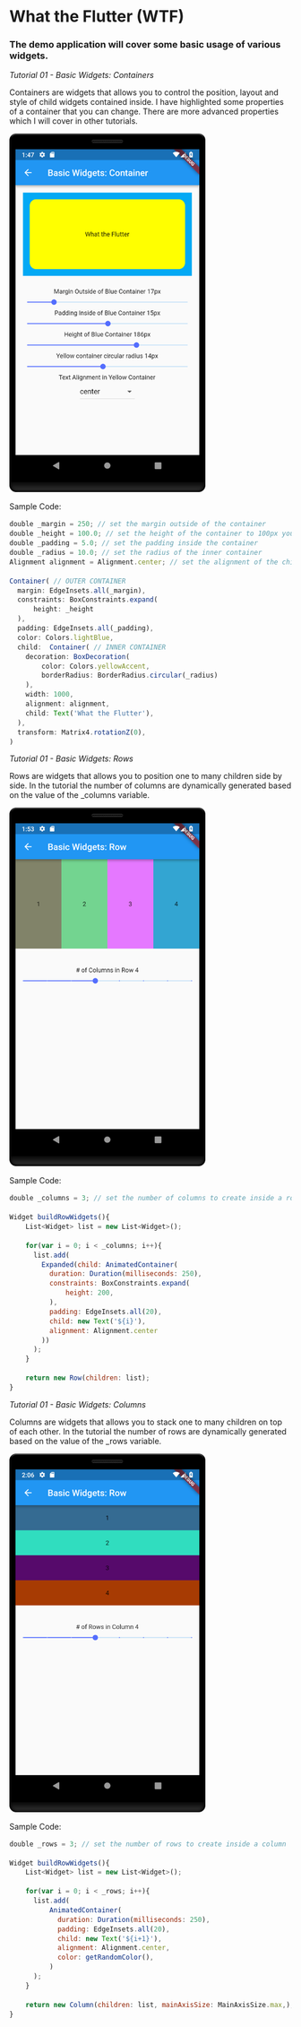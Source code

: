 # What the Flutter (WTF)

### The demo application will cover some basic usage of various widgets.

*Tutorial 01 - Basic Widgets: Containers*

Containers are widgets that allows you to control the position, layout and style of child widgets contained inside. I have highlighted some properties of a container that you can change. There are more advanced properties which I will cover in other tutorials.

<img src="../../assets/t01-container-001.png" width="350">

Sample Code:
```javascript
double _margin = 250; // set the margin outside of the container
double _height = 100.0; // set the height of the container to 100px you can also supply a width: xxx.xx in the BoxConstraints
double _padding = 5.0; // set the padding inside the container
double _radius = 10.0; // set the radius of the inner container
Alignment alignment = Alignment.center; // set the alignment of the child of the inner container

Container( // OUTER CONTAINER
  margin: EdgeInsets.all(_margin),
  constraints: BoxConstraints.expand(
      height: _height
  ),
  padding: EdgeInsets.all(_padding),
  color: Colors.lightBlue,
  child:  Container( // INNER CONTAINER
    decoration: BoxDecoration(
        color: Colors.yellowAccent,
        borderRadius: BorderRadius.circular(_radius)
    ),
    width: 1000,
    alignment: alignment,
    child: Text('What the Flutter'),
  ),
  transform: Matrix4.rotationZ(0),
)
```

*Tutorial 01 - Basic Widgets: Rows*

Rows are widgets that allows you to position one to many children side by side. In the tutorial the number of columns are dynamically generated based on the value of the _columns variable.

<img src="../../assets/t01-row-001.png" width="350">

Sample Code:
```javascript
double _columns = 3; // set the number of columns to create inside a row

Widget buildRowWidgets(){
    List<Widget> list = new List<Widget>();

    for(var i = 0; i < _columns; i++){
      list.add(
        Expanded(child: AnimatedContainer(
          duration: Duration(milliseconds: 250),
          constraints: BoxConstraints.expand(
              height: 200,
          ),
          padding: EdgeInsets.all(20),
          child: new Text('${i}'),
          alignment: Alignment.center
        ))
      );
    }

    return new Row(children: list);
}
```

*Tutorial 01 - Basic Widgets: Columns*

Columns are widgets that allows you to stack one to many children on top of each other. In the tutorial the number of rows are dynamically generated based on the value of the _rows variable.

<img src="../../assets/t01-column-001.png" width="350">

Sample Code:
```javascript
double _rows = 3; // set the number of rows to create inside a column

Widget buildRowWidgets(){
    List<Widget> list = new List<Widget>();

    for(var i = 0; i < _rows; i++){
      list.add(
          AnimatedContainer(
            duration: Duration(milliseconds: 250),
            padding: EdgeInsets.all(20),
            child: new Text('${i+1}'),
            alignment: Alignment.center,
            color: getRandomColor(),
          )
      );
    }

    return new Column(children: list, mainAxisSize: MainAxisSize.max,);
}
```